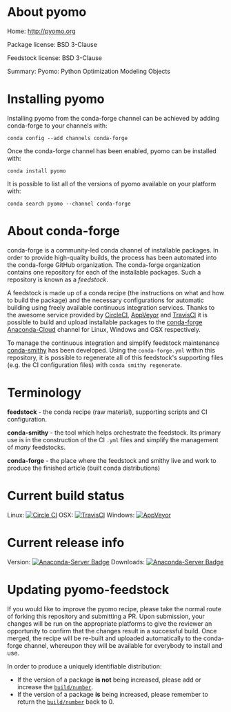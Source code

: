 About pyomo
===========

Home: http://pyomo.org

Package license: BSD 3-Clause

Feedstock license: BSD 3-Clause

Summary: Pyomo: Python Optimization Modeling Objects



Installing pyomo
================

Installing pyomo from the conda-forge channel can be achieved by adding conda-forge to your channels with:

```
conda config --add channels conda-forge
```

Once the conda-forge channel has been enabled, pyomo can be installed with:

```
conda install pyomo
```

It is possible to list all of the versions of pyomo available on your platform with:

```
conda search pyomo --channel conda-forge
```


About conda-forge
=================

conda-forge is a community-led conda channel of installable packages.
In order to provide high-quality builds, the process has been automated into the
conda-forge GitHub organization. The conda-forge organization contains one repository 
for each of the installable packages. Such a repository is known as a *feedstock*.

A feedstock is made up of a conda recipe (the instructions on what and how to build
the package) and the necessary configurations for automatic building using freely
available continuous integration services. Thanks to the awesome service provided by
[CircleCI](https://circleci.com/), [AppVeyor](http://www.appveyor.com/)
and [TravisCI](https://travis-ci.org/) it is possible to build and upload installable
packages to the [conda-forge](https://anaconda.org/conda-forge)
[Anaconda-Cloud](http://docs.anaconda.org/) channel for Linux, Windows and OSX respectively.

To manage the continuous integration and simplify feedstock maintenance
[conda-smithy](http://github.com/conda-forge/conda-smithy) has been developed.
Using the ``conda-forge.yml`` within this repository, it is possible to regenerate all of
this feedstock's supporting files (e.g. the CI configuration files) with ``conda smithy regenerate``.


Terminology
===========

**feedstock** - the conda recipe (raw material), supporting scripts and CI configuration.

**conda-smithy** - the tool which helps orchestrate the feedstock.
                   Its primary use is in the construction of the CI ``.yml`` files
                   and simplify the management of *many* feedstocks.

**conda-forge** - the place where the feedstock and smithy live and work to
                  produce the finished article (built conda distributions)

Current build status
====================
Linux: [![Circle CI](https://circleci.com/gh/conda-forge/pyomo-feedstock.svg?style=svg)](https://circleci.com/gh/conda-forge/pyomo-feedstock)
OSX: [![TravisCI](https://travis-ci.org/conda-forge/pyomo-feedstock.svg?branch=master)](https://travis-ci.org/conda-forge/pyomo-feedstock) 
Windows: [![AppVeyor](https://ci.appveyor.com/api/projects/status/github/conda-forge/pyomo-feedstock?svg=True)](https://ci.appveyor.com/project/conda-forge/pyomo-feedstock/branch/master)

Current release info
====================
Version: [![Anaconda-Server Badge](https://anaconda.org/conda-forge/pyomo/badges/version.svg)](https://anaconda.org/conda-forge/pyomo)
Downloads: [![Anaconda-Server Badge](https://anaconda.org/conda-forge/pyomo/badges/downloads.svg)](https://anaconda.org/conda-forge/pyomo)


Updating pyomo-feedstock
========================

If you would like to improve the pyomo recipe, please take the normal
route of forking this repository and submitting a PR. Upon submission, your changes will
be run on the appropriate platforms to give the reviewer an opportunity to confirm that the
changes result in a successful build. Once merged, the recipe will be re-built and uploaded
automatically to the conda-forge channel, whereupon they will be available for everybody to
install and use.

In order to produce a uniquely identifiable distribution:
 * If the version of a package **is not** being increased, please add or increase
   the [``build/number``](http://conda.pydata.org/docs/building/meta-yaml.html#build-number-and-string). 
 * If the version of a package **is** being increased, please remember to return
   the [``build/number``](http://conda.pydata.org/docs/building/meta-yaml.html#build-number-and-string)
   back to 0.
